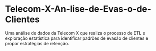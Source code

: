 # Telecom-X-An-lise-de-Evas-o-de-Clientes
Uma análise de dados da Telecom X que realiza o processo de ETL e exploração estatística para identificar padrões de evasão de clientes e propor estratégias de retenção.
